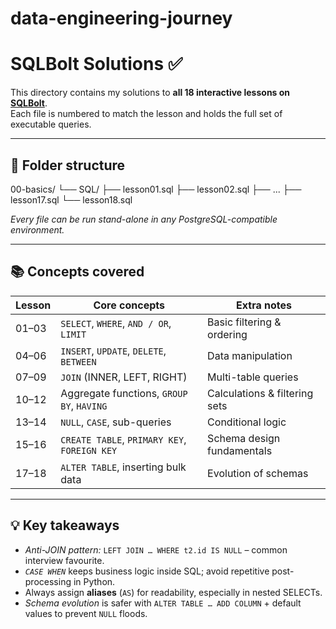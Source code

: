#  data-engineering-journey

# SQLBolt Solutions  ✅

This directory contains my solutions to **all 18 interactive lessons on [SQLBolt](https://sqlbolt.com/)**.  
Each file is numbered to match the lesson and holds the full set of executable queries.

---

## 📂 Folder structure

00-basics/
└── SQL/
├── lesson01.sql
├── lesson02.sql
├── ...
├── lesson17.sql
└── lesson18.sql


*Every file can be run stand-alone in any PostgreSQL-compatible environment.*

---

## 📚 Concepts covered

| Lesson | Core concepts                               | Extra notes                    |
|--------|---------------------------------------------|--------------------------------|
| 01–03  | `SELECT`, `WHERE`, `AND / OR`, `LIMIT`      | Basic filtering & ordering     |
| 04–06  | `INSERT`, `UPDATE`, `DELETE`, `BETWEEN`     | Data manipulation              |
| 07–09  | `JOIN` (INNER, LEFT, RIGHT)                 | Multi-table queries            |
| 10–12  | Aggregate functions, `GROUP BY`, `HAVING`   | Calculations & filtering sets  |
| 13–14  | `NULL`, `CASE`, sub-queries                 | Conditional logic              |
| 15–16  | `CREATE TABLE`, `PRIMARY KEY`, `FOREIGN KEY`| Schema design fundamentals     |
| 17–18  | `ALTER TABLE`, inserting bulk data          | Evolution of schemas           |

---

## 💡 Key takeaways

* *Anti-JOIN pattern:* `LEFT JOIN … WHERE t2.id IS NULL` – common interview favourite.  
* *`CASE WHEN`* keeps business logic inside SQL; avoid repetitive post-processing in Python.  
* Always assign **aliases** (`AS`) for readability, especially in nested SELECTs.  
* *Schema evolution* is safer with `ALTER TABLE … ADD COLUMN` + default values to prevent `NULL` floods.
